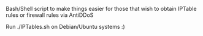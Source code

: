 Bash/Shell script to make things easier for those that wish to obtain IPTable rules or firewall rules via AntiDDoS

Run ./IPTables.sh on Debian/Ubuntu systems :) 
